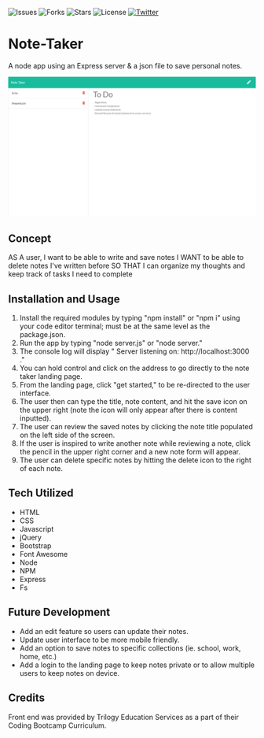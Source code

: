 ![Issues](https://img.shields.io/github/issues/clauries/Note-Taker)  ![Forks](https://img.shields.io/github/forks/clauries/Note-Taker)  ![Stars](https://img.shields.io/github/stars/clauries/Note-Taker)  ![License](https://img.shields.io/github/license/clauries/Note-Taker)  [![Twitter](https://img.shields.io/twitter/url?style=social)](https://twitter.com/intent/tweet?text=Wow:&url=https%3A%2F%2Fgithub.com%2Fclauries%2FNote-Taker)

# Note-Taker
A node app using an Express server & a json file to save personal notes.

<img src="./public/assets/img/notetaker.png" alt="App Image"/>

## Concept
AS A user, I want to be able to write and save notes
I WANT to be able to delete notes I've written before
SO THAT I can organize my thoughts and keep track of tasks I need to complete

## Installation and Usage
1. Install the required modules by typing "npm install" or "npm i" using your code editor terminal; must be at the same level as the package.json.
2. Run the app by typing "node server.js" or "node server."
3. The console log will display " Server listening on: http://localhost:3000 ."
4. You can hold control and click on the address to go directly to the note taker landing page.
5. From the landing page, click "get started," to be re-directed to the user interface.
6. The user then can type the title, note content, and hit the save icon on the upper right (note the icon will only appear after there is content inputted).
8. The user can review the saved notes by clicking the note title populated on the left side of the screen. 
9. If the user is inspired to write another note while reviewing a note, click the pencil in the upper right corner and a new note form will appear.
10. The user can delete specific notes by hitting the delete icon to the right of each note.

## Tech Utilized
* HTML
* CSS
* Javascript
* jQuery
* Bootstrap
* Font Awesome
* Node
* NPM
* Express
* Fs

## Future Development
* Add an edit feature so users can update their notes.
* Update user interface to be more mobile friendly.
* Add an option to save notes to specific collections (ie. school, work, home, etc.)
* Add a login to the landing page to keep notes private or to allow multiple users to keep notes on device.

## Credits
Front end was provided by Trilogy Education Services as a part of their Coding Bootcamp Curriculum. 